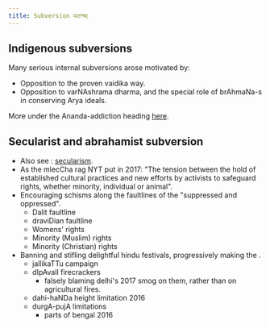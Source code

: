 ```yaml
---
title: Subversion पाटनम्
---
```


## Indigenous subversions

Many serious internal subversions arose motivated by:

- Opposition to the proven vaidika way.
- Opposition to varNAshrama dharma, and the special role of brAhmaNa-s in conserving Arya ideals.

  

More under the Ananda-addiction heading [here](../rivals/aananda-addiction.md).

## Secularist and abrahamist subversion

- Also see : [secularism](../rivals/iyi/secularism.md).
- As the mlecCha rag NYT put in 2017: "The tension between the hold of established cultural practices and new efforts by activists to safeguard rights, whether minority, individual or animal".
- Encouraging schisms along the faultlines of the "suppressed and oppressed".
    - Dalit faultline
    - draviDian faultline
    - Womens' rights
    - Minority (Muslim) rights
    - Minority (Christian) rights
- Banning and stifling delightful hindu festivals, progressively making the .
    - jallikaTTu campaign
    - dIpAvalI firecrackers
        - falsely blaming delhi's 2017 smog on them, rather than on agricultural fires.
    - dahi-haNDa height limitation 2016 
    - durgA-pujA limitations
        - parts of bengal 2016